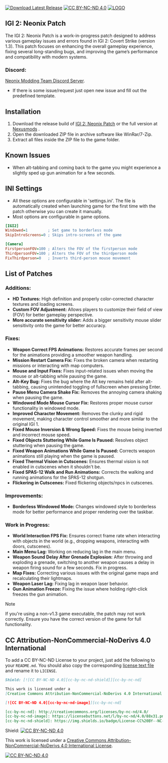 [![Download Latest Release](https://img.shields.io/github/v/release/Sagatt/IGI2NeonixPatch?display_name=release&label=Download%20Latest%20Release&color=21ABC7)](https://github.com/Sagatt/IGI2NeonixPatch/releases) [![CC BY-NC-ND 4.0][cc-by-nc-nd-shield]][cc-by-nc-nd]
[![LOGO](https://staticdelivery.nexusmods.com/mods/5664/images/8/8-1726626244-2078707165.png)](#)

## IGI 2: Neonix Patch

The IGI 2: Neonix Patch is a work-in-progress patch designed to address various gameplay issues and errors found in IGI 2: Covert Strike (version 1.3). This patch focuses on enhancing the overall gameplay experience, fixing several long-standing bugs, and improving the game’s performance and compatibility with modern systems.

### Discord:
[Neonix Modding Team Discord Server](https://discord.gg/GdXMbbVUcE).

- If there is some issue/request just open new issue and fill out the predefined template.

## Installation
1. Download the release build of [IGI 2: Neonix Patch](https://github.com/Sagatt/IGI2NeonixPatch/releases) or the full version at [Nexusmods](https://www.nexusmods.com/igi2covertstrike/mods/8) .
2. Open the downloaded ZIP file in archive software like WinRar/7-Zip.
3. Extract all files inside the ZIP file to the game folder.


## Known Issues
- When alt-tabbing and coming back to the game you might experience a slightly sped up gun animation for a few seconds.

## INI Settings
- All these options are configurable in 'settings.ini'. The file is automatically created when launching game for the first time with the patch otherwise you can create it manually.
- Most options are configurable in game options.
```ini
[IGI2]
Windowed=1         ; Set game to borderless mode
SkipIntroScreens=0 ; Skips intro-screens of the game

[Camera]
FirstpersonFOV=100 ; Alters the FOV of the firstperson mode
ThirdpersonFOV=100 ; Alters the FOV of the thirdperson mode
FixThirdperson=0   ; Inverts third-person mouse movement
```

## List of Patches
### Additions:
- **HD Textures:** High definition and properly color-corrected character textures and loading screens.
- **Custom FOV Adjustment:** Allows players to customize their field of view (FOV) for better gameplay perspective.
- **More accurate sensitivity slider:** Adds a bigger sensitivity mouse slider sensitivity onto the game for better accuracy. 

### Fixes:
- **Weapon Correct FPS Animations:** Restores accurate frames per second for the animations providing a smoother weapon handling.
- **Mission Restart Camera Fix:** Fixes the broken camera when restarting missions or interacting with map computers.
- **Mouse and Input Fixes:** Fixes input-related issues when moving the mouse or alt-tabbing while pausing the game.
- **Alt-Key Bug:** Fixes the bug where the Alt key remains held after alt-tabbing, causing unintended toggling of fullscreen when pressing Enter.
- **Pause Menu Camera Shake Fix:** Removes the annoying camera shaking when pausing the game.
- **Windowed Mode Mouse Cursor Fix:** Restores proper mouse cursor functionality in windowed mode.
- **Improved Character Movement:** Removes the clunky and rigid movement, making character control smoother and more similar to the original IGI 1.
- **Fixed Mouse Inversion & Wrong Speed:** Fixes the mouse being inverted and incorrect mouse speed.
- **Fixed Objects Stuttering While Game Is Paused:** Resolves object stuttering when pausing the game.
- **Fixed Weapon Animations While Game Is Paused:** Corrects weapon animations still playing when the game is paused.
- **Fixed Thermal Vision in Cutscenes:** Ensures thermal vision is not enabled in cutscenes when it shouldn't be.
- **Fixed SPAS-12 Walk and Run Animations:** Corrects the walking and running animations for the SPAS-12 shotgun.
- **Flickering in Cutscenes:** Fixed flickering objects/npcs in cutscenes.

### Improvements:
- **Borderless Windowed Mode:** Changes windowed style to borderless mode for better performance and proper rendering over the taskbar.

### Work in Progress:
- **World Interaction FPS Fix:** Ensures correct frame rate when interacting with objects in the world (e.g., dropping weapons, interacting with doors, cutscenes).
- **Main Menu Lag:** Working on reducing lag in the main menu.
- **Weapon Sound Delay After Grenade Explosion:** After throwing and exploding a grenade, switching to another weapon causes a delay in weapon firing sound for a few seconds. Fix in progress.
- **Map Fixes:** Correcting various issues with the original game maps and recalculating their lightmaps.
- **Weapon Laser Lag:** Fixing lag in weapon laser behavior.
- **Gun Animation Freeze:** Fixing the issue where holding right-click freezes the gun animation.

> [!NOTE]  
> If you're using a non-v1.3 game executable, the patch may not work correctly. Ensure you have the correct version of the game for full functionality.

## CC Attribution-NonCommercial-NoDerivs 4.0 International

To add a CC BY-NC-ND License to your project, just add the following to your
`README.md`. You should also copy the corresponding [license text
file](LICENSE-CC-BY-NC-ND) and rename it to `LICENSE`.

```markdown
Shield: [![CC BY-NC-ND 4.0][cc-by-nc-nd-shield]][cc-by-nc-nd]

This work is licensed under a
[Creative Commons Attribution-NonCommercial-NoDerivs 4.0 International License][cc-by-nc-nd].

[![CC BY-NC-ND 4.0][cc-by-nc-nd-image]][cc-by-nc-nd]

[cc-by-nc-nd]: http://creativecommons.org/licenses/by-nc-nd/4.0/
[cc-by-nc-nd-image]: https://licensebuttons.net/l/by-nc-nd/4.0/88x31.png
[cc-by-nc-nd-shield]: https://img.shields.io/badge/License-CC%20BY--NC--ND%204.0-lightgrey.svg
```
Shield: [![CC BY-NC-ND 4.0][cc-by-nc-nd-shield]][cc-by-nc-nd]

This work is licensed under a
[Creative Commons Attribution-NonCommercial-NoDerivs 4.0 International License][cc-by-nc-nd].

[![CC BY-NC-ND 4.0][cc-by-nc-nd-image]][cc-by-nc-nd]

[cc-by-nc-nd]: http://creativecommons.org/licenses/by-nc-nd/4.0/
[cc-by-nc-nd-image]: https://licensebuttons.net/l/by-nc-nd/4.0/88x31.png
[cc-by-nc-nd-shield]: https://img.shields.io/badge/License-CC%20BY--NC--ND%204.0-lightgrey.svg

